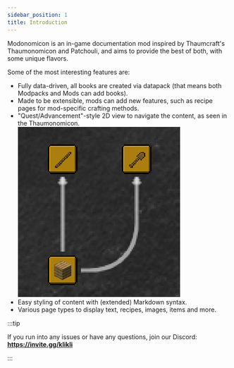```yaml
---
sidebar_position: 1
title: Introduction
---
```


Modonomicon is an in-game documentation mod inspired by Thaumcraft's Thaumonomicon and Patchouli, and aims to provide the best of both, with some unique flavors. 

Some of the most interesting features are:
- Fully data-driven, all books are created via datapack (that means both Modpacks and Mods can add books).
- Made to be extensible, mods can add new features, such as recipe pages for mod-specific crafting methods.
- "Quest/Advancement"-style 2D view to navigate the content, as seen in the Thaumonomicon. 
  ![Quest View](/img/docs/intro/quest_view.png)
- Easy styling of content with (extended) Markdown syntax.
- Various page types to display text, recipes, images, items and more.

:::tip

If you run into any issues or have any questions, join our Discord: **https://invite.gg/klikli**

:::